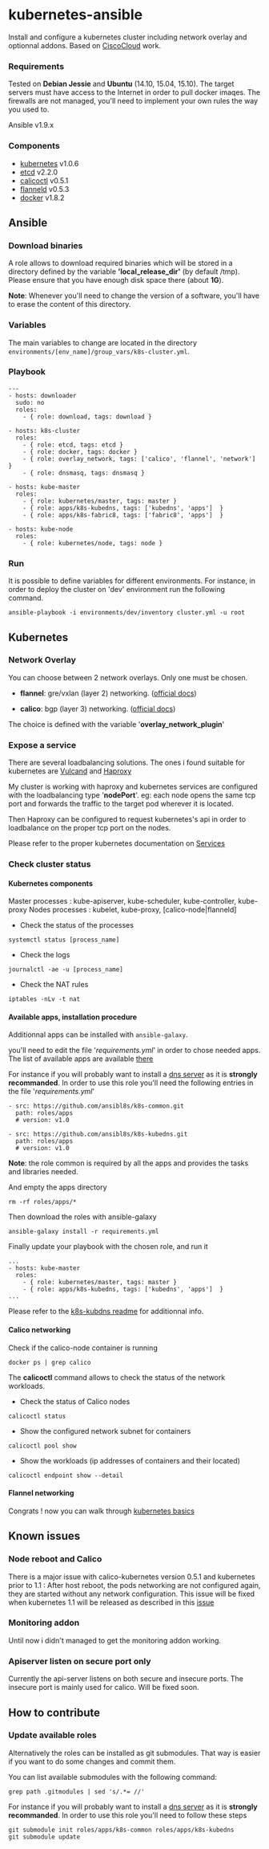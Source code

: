 kubernetes-ansible
========

Install and configure a kubernetes cluster including network overlay and optionnal addons.
Based on [CiscoCloud](https://github.com/CiscoCloud/kubernetes-ansible) work.

### Requirements
Tested on **Debian Jessie** and **Ubuntu** (14.10, 15.04, 15.10).
The target servers must have access to the Internet in order to pull docker imaqes.
The firewalls are not managed, you'll need to implement your own rules the way you used to.

Ansible v1.9.x

### Components
* [kubernetes](https://github.com/kubernetes/kubernetes/releases) v1.0.6
* [etcd](https://github.com/coreos/etcd/releases) v2.2.0
* [calicoctl](https://github.com/projectcalico/calico-docker/releases) v0.5.1
* [flanneld](https://github.com/coreos/flannel/releases) v0.5.3
* [docker](https://www.docker.com/) v1.8.2


Ansible
-------------------------
### Download binaries
A role allows to download required binaries which will be stored in a directory defined by the variable
**'local_release_dir'** (by default /tmp).
Please ensure that you have enough disk space there (about **1G**).

**Note**: Whenever you'll need to change the version of a software, you'll have to erase the content of this directory.


### Variables
The main variables to change are located in the directory ```environments/[env_name]/group_vars/k8s-cluster.yml```.

### Playbook
```
---
- hosts: downloader
  sudo: no
  roles:
    - { role: download, tags: download }

- hosts: k8s-cluster
  roles:
    - { role: etcd, tags: etcd }
    - { role: docker, tags: docker }
    - { role: overlay_network, tags: ['calico', 'flannel', 'network'] }
    - { role: dnsmasq, tags: dnsmasq }

- hosts: kube-master
  roles:
    - { role: kubernetes/master, tags: master }
    - { role: apps/k8s-kubedns, tags: ['kubedns', 'apps']  }
    - { role: apps/k8s-fabric8, tags: ['fabric8', 'apps']  }

- hosts: kube-node
  roles:
    - { role: kubernetes/node, tags: node }
```

### Run
It is possible to define variables for different environments.
For instance, in order to deploy the cluster on 'dev' environment run the following command.
```
ansible-playbook -i environments/dev/inventory cluster.yml -u root
```

Kubernetes
-------------------------

### Network Overlay
You can choose between 2 network overlays. Only one must be chosen.

* **flannel**: gre/vxlan (layer 2) networking. ([official docs]('https://github.com/coreos/flannel'))

* **calico**: bgp (layer 3) networking. ([official docs]('http://docs.projectcalico.org/en/0.13/'))

The choice is defined with the variable '**overlay_network_plugin**'

### Expose a service
There are several loadbalancing solutions.
The ones i found suitable for kubernetes are [Vulcand]('http://vulcand.io/') and [Haproxy]('http://www.haproxy.org/')

My cluster is working with haproxy and kubernetes services are configured with the loadbalancing type '**nodePort**'.
eg: each node opens the same tcp port and forwards the traffic to the target pod wherever it is located.

Then Haproxy can be configured to request kubernetes's api in order to loadbalance on the proper tcp port on the nodes.

Please refer to the proper kubernetes documentation on [Services]('https://github.com/kubernetes/kubernetes/blob/release-1.0/docs/user-guide/services.md')

### Check cluster status

#### Kubernetes components
Master processes : kube-apiserver, kube-scheduler, kube-controller, kube-proxy
Nodes processes : kubelet, kube-proxy, [calico-node|flanneld]

* Check the status of the processes
```
systemctl status [process_name]
```

* Check the logs
```
journalctl -ae -u [process_name]
```

* Check the NAT rules
```
iptables -nLv -t nat
```


#### Available apps, installation procedure
Additionnal apps can be installed with ```ansible-galaxy```.

you'll need to edit the file '*requirements.yml*' in order to chose needed apps.
The list of available apps are available [there](https://github.com/ansibl8s)

For instance if you will probably want to install a [dns server](https://github.com/kubernetes/kubernetes/tree/master/cluster/addons/dns) as it is **strongly recommanded**.
In order to use this role you'll need the following entries in the file '*requirements.yml*' 
```
- src: https://github.com/ansibl8s/k8s-common.git
  path: roles/apps
  # version: v1.0

- src: https://github.com/ansibl8s/k8s-kubedns.git
  path: roles/apps
  # version: v1.0
```
**Note**: the role common is required by all the apps and provides the tasks and libraries needed.

And empty the apps directory
```
rm -rf roles/apps/*
```

Then download the roles with ansible-galaxy
```
ansible-galaxy install -r requirements.yml
```

Finally update your playbook with the chosen role, and run it
```
...
- hosts: kube-master
  roles:
    - { role: kubernetes/master, tags: master }
    - { role: apps/k8s-kubedns, tags: ['kubedns', 'apps']  }
...
```
Please refer to the [k8s-kubdns readme](https://github.com/ansibl8s/k8s-kubedns) for additionnal info.

#### Calico networking
Check if the calico-node container is running
```
docker ps | grep calico
```

The **calicoctl** command allows to check the status of the network workloads.
* Check the status of Calico nodes
```
calicoctl status
```

* Show the configured network subnet for containers
```
calicoctl pool show
```

* Show the workloads (ip addresses of containers and their located)
```
calicoctl endpoint show --detail
```
#### Flannel networking

Congrats ! now you can walk through [kubernetes basics](http://kubernetes.io/v1.0/basicstutorials.html)

Known issues
-------------
### Node reboot and Calico
There is a major issue with calico-kubernetes version 0.5.1 and kubernetes prior to 1.1 :
After host reboot, the pods networking are not configured again, they are started without any network configuration.
This issue will be fixed when kubernetes 1.1 will be released as described in this [issue](https://github.com/projectcalico/calico-kubernetes/issues/34)

### Monitoring addon
Until now i didn't managed to get the monitoring addon working.

### Apiserver listen on secure port only
Currently the api-server listens on both secure and insecure ports.
The insecure port is mainly used for calico.
Will be fixed soon.

How to contribute
------------------

### Update available roles
Alternatively the roles can be installed as git submodules.
That way is easier if you want to do some changes and commit them.

You can list available submodules with the following command:
```
grep path .gitmodules | sed 's/.*= //'
```

For instance if you will probably want to install a [dns server](https://github.com/kubernetes/kubernetes/tree/master/cluster/addons/dns) as it is **strongly recommanded**.
In order to use this role you'll need to follow these steps
```
git submodule init roles/apps/k8s-common roles/apps/k8s-kubedns
git submodule update
```
